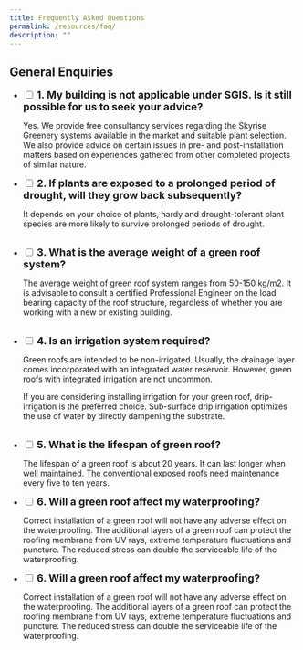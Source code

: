 ```yaml
---
title: Frequently Asked Questions
permalink: /resources/faq/
description: ""
---
```

## General Enquiries
<ul class="jekyllcodex_accordion">
<li>
    <input id="accordion1" type="checkbox">
    <label for="accordion1"><font size="4"><b>
			1.	My building is not applicable under SGIS. Is it still possible for us to seek your advice?</b></font>
</label>
    <div>
      <p>Yes. We provide free consultancy services regarding the Skyrise Greenery systems available in the market and suitable plant selection. We also provide advice on certain issues in pre- and post-installation matters based on experiences gathered from other completed projects of similar nature.</p>
         </div>
</li>
<li>
    <input id="accordion2" type="checkbox">
    <label for="accordion2"><font size="4"><b>
		2.	If plants are exposed to a prolonged period of drought, will they grow back subsequently?</b></font>
</label>
    <div>
      <p>It depends on your choice of plants, hardy and drought-tolerant plant species are more likely to survive prolonged periods of drought.</p><br>
         </div>
</li>
	<li>
    <input id="accordion3" type="checkbox">
    <label for="accordion3"><font size="4"><b>    
		3.	What is the average weight of a green roof system?
</b></font><font color="green">
</font></label>
    <div>
      <p>The average weight of green roof system ranges from 50-150 kg/m2. It is advisable to consult a certified Professional Engineer on the load bearing capacity of the roof structure, regardless of whether you are working with a new or existing building.</p><br>
         </div>
</li>
	<li>
    <input id="accordion4" type="checkbox">
    <label for="accordion4"><font size="4"><b>    
4.	Is an irrigation system required?
</b></font><font color="green">
</font></label>
    <div>
      <p>Green roofs are intended to be non-irrigated. Usually, the drainage layer comes incorporated with an integrated water reservoir. However, green roofs with integrated irrigation are not uncommon.

If you are considering installing irrigation for your green roof, drip-irrigation is the preferred choice. Sub-surface drip irrigation optimizes the use of water by directly dampening the substrate.
</p><br>
         </div>
</li>
		<li>
    <input id="accordion5" type="checkbox">
    <label for="accordion5"><font size="4"><b>    
5.	What is the lifespan of green roof?
</b></font>
</label>
    <div>
      <p>The lifespan of a green roof is about 20 years. It can last longer when well maintained. The conventional exposed roofs need maintenance every five to ten years.
</p>
         </div>
</li>
	<li>
    <input id="accordion6" type="checkbox">
    <label for="accordion6"><font size="4"><b>    
6.	Will a green roof affect my waterproofing?
</b></font>
</label>
    <div>
      <p>Correct installation of a green roof will not have any adverse effect on the waterproofing. The additional layers of a green roof can protect the roofing membrane from UV rays, extreme temperature fluctuations and puncture. The reduced stress can double the serviceable life of the waterproofing.
</p>
         </div>
</li>
	<li>
    <input id="accordion7" type="checkbox">
    <label for="accordion7"><font size="4"><b>    
6.	Will a green roof affect my waterproofing?
</b></font>
</label>
    <div>
      <p>Correct installation of a green roof will not have any adverse effect on the waterproofing. The additional layers of a green roof can protect the roofing membrane from UV rays, extreme temperature fluctuations and puncture. The reduced stress can double the serviceable life of the waterproofing.
</p>
         </div>
</li>
</ul>